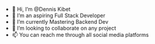 - 👋 Hi, I’m @Dennis Kibet
- 👀 I’m an aspiring Full Stack Developer
- 🌱 I’m currently Mastering Backend Dev
- 💞️ I’m looking to collaborate on any project
- 📫 You can reach me through all social media platforms
